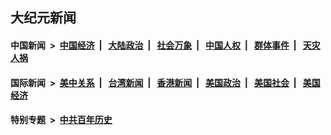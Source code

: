 ## 大纪元新闻

#### 中国新闻 &nbsp;>&nbsp; [中国经济](indexes/ncid283/README.md?06080045) &nbsp;| &nbsp; [大陆政治](indexes/ncid277/README.md?06080045) &nbsp;| &nbsp; [社会万象](indexes/ncid282/README.md?06080045) &nbsp;| &nbsp; [中国人权](indexes/ncid278/README.md?06080045) &nbsp;| &nbsp; [群体事件](indexes/ncid279/README.md?06080045) &nbsp;| &nbsp; [天灾人祸](indexes/ncid280/README.md?06080045)

#### 国际新闻 &nbsp;>&nbsp; [美中关系](indexes/nf1412576/README.md?06080045) &nbsp;| &nbsp; [台湾新闻](indexes/ncid1349361/README.md?06080045) &nbsp;| &nbsp; [香港新闻](indexes/ncid1349362/README.md?06080045) &nbsp;| &nbsp; [美国政治](indexes/ncid1078159/README.md?06080045) &nbsp;| &nbsp; [美国社会](indexes/ncid1078160/README.md?06080045) &nbsp;| &nbsp; [美国经济](indexes/ncid1078158/README.md?06080045)

#### 特别专题 &nbsp;>&nbsp; [中共百年历史](https://github.com/epoch-news/epoch-special/blob/master/README.md?06080045)  
